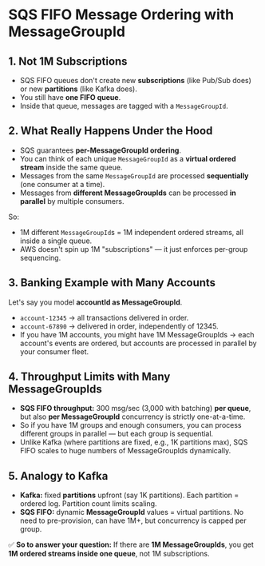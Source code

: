# SQS FIFO Message Ordering with MessageGroupId

## 1. Not 1M Subscriptions

- SQS FIFO queues don't create new **subscriptions** (like Pub/Sub does) or new **partitions** (like Kafka does).
- You still have **one FIFO queue**.
- Inside that queue, messages are tagged with a `MessageGroupId`.

## 2. What Really Happens Under the Hood

- SQS guarantees **per-MessageGroupId ordering**.
- You can think of each unique `MessageGroupId` as a **virtual ordered stream** inside the same queue.
- Messages from the same `MessageGroupId` are processed **sequentially** (one consumer at a time).
- Messages from **different MessageGroupIds** can be processed **in parallel** by multiple consumers.

So:
- 1M different `MessageGroupId`s = 1M independent ordered streams, all inside a single queue.
- AWS doesn't spin up 1M "subscriptions" — it just enforces per-group sequencing.

## 3. Banking Example with Many Accounts

Let's say you model **accountId as MessageGroupId**.

- `account-12345` → all transactions delivered in order.
- `account-67890` → delivered in order, independently of 12345.
- If you have 1M accounts, you might have 1M MessageGroupIds → each account's events are ordered, but accounts are processed in parallel by your consumer fleet.

## 4. Throughput Limits with Many MessageGroupIds

- **SQS FIFO throughput:** 300 msg/sec (3,000 with batching) **per queue**, but also **per MessageGroupId** concurrency is strictly one-at-a-time.
- So if you have 1M groups and enough consumers, you can process different groups in parallel — but each group is sequential.
- Unlike Kafka (where partitions are fixed, e.g., 1K partitions max), SQS FIFO scales to huge numbers of MessageGroupIds dynamically.

## 5. Analogy to Kafka

- **Kafka:** fixed **partitions** upfront (say 1K partitions). Each partition = ordered log. Partition count limits scaling.
- **SQS FIFO:** dynamic **MessageGroupId** values = virtual partitions. No need to pre-provision, can have 1M+, but concurrency is capped per group.

✅ **So to answer your question:** If there are **1M MessageGroupIds**, you get **1M ordered streams inside one queue**, not 1M subscriptions.